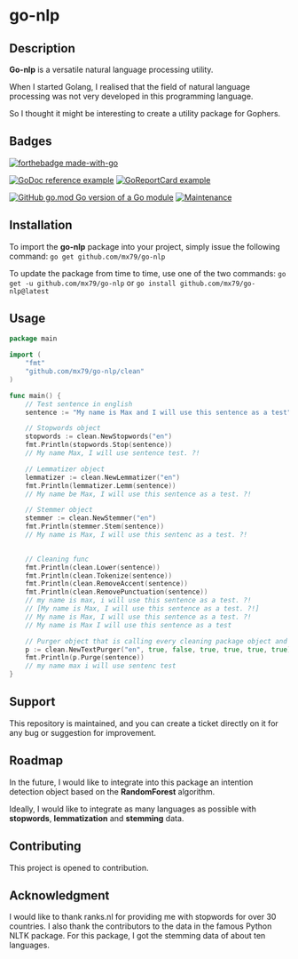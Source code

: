 # go-nlp

## Description

**Go-nlp** is a versatile natural language processing utility.

When I started Golang, I realised that the field of natural language processing was not very developed in this programming language.

So I thought it might be interesting to create a utility package for Gophers.

## Badges

[![forthebadge made-with-go](http://ForTheBadge.com/images/badges/made-with-go.svg)](https://go.dev/)

[![GoDoc reference example](https://img.shields.io/badge/godoc-reference-blue.svg)](https://godoc.org/github.com/mx79/go-nlp)
[![GoReportCard example](https://goreportcard.com/badge/github.com/nanomsg/mangos)](https://goreportcard.com/report/github.com/mx79/go-nlp)

[![GitHub go.mod Go version of a Go module](https://img.shields.io/github/go-mod/go-version/mx79/go-nlp)](https://github.com/mx79/go-nlp)
[![Maintenance](https://img.shields.io/badge/Maintained%3F-yes-green.svg)](https://github.com/mx79/go-nlp/graphs/commit-activity)

## Installation

To import the **go-nlp** package into your project, simply issue the following command: `go get github.com/mx79/go-nlp`

To update the package from time to time, use one of the two commands: `go get -u github.com/mx79/go-nlp`
or `go install github.com/mx79/go-nlp@latest`

## Usage

```go
package main

import (
	"fmt"
	"github.com/mx79/go-nlp/clean"
)

func main() {
	// Test sentence in english
	sentence := "My name is Max and I will use this sentence as a test"

	// Stopwords object
	stopwords := clean.NewStopwords("en")
	fmt.Println(stopwords.Stop(sentence))
	// My name Max, I will use sentence test. ?!

    // Lemmatizer object
	lemmatizer := clean.NewLemmatizer("en")
	fmt.Println(lemmatizer.Lemm(sentence))
	// My name be Max, I will use this sentence as a test. ?!

	// Stemmer object
	stemmer := clean.NewStemmer("en")
	fmt.Println(stemmer.Stem(sentence))
	// My name is Max, I will use this sentenc as a test. ?!
	

	// Cleaning func
	fmt.Println(clean.Lower(sentence))
	fmt.Println(clean.Tokenize(sentence))
	fmt.Println(clean.RemoveAccent(sentence))
	fmt.Println(clean.RemovePunctuation(sentence))
	// my name is max, i will use this sentence as a test. ?!
	// [My name is Max, I will use this sentence as a test. ?!]
	// My name is Max, I will use this sentence as a test. ?!
	// My name is Max I will use this sentence as a test

	// Purger object that is calling every cleaning package object and func
	p := clean.NewTextPurger("en", true, false, true, true, true, true)
	fmt.Println(p.Purge(sentence))
	// my name max i will use sentenc test
}
```

## Support

This repository is maintained, and you can create a ticket directly on it for any bug or suggestion for improvement.

## Roadmap

In the future, I would like to integrate into this package an intention detection object based on the **RandomForest** algorithm.

Ideally, I would like to integrate as many languages as possible with **stopwords**, **lemmatization** and **stemming** data.

## Contributing

This project is opened to contribution.

## Acknowledgment

I would like to thank ranks.nl for providing me with stopwords for over 30 countries. 
I also thank the contributors to the data in the famous Python NLTK package. 
For this package, I got the stemming data of about ten languages. 